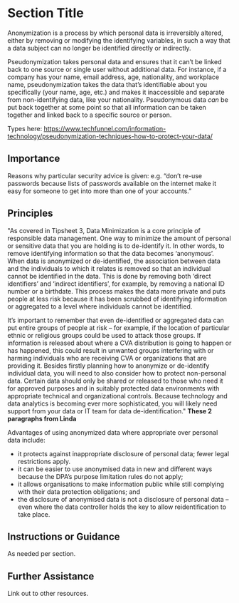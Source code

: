 # Section Title
Anonymization is a process by which personal data is irreversibly altered, either by removing or modifying the identifying variables, in such a way that a data subject can no longer be identified directly or indirectly.

Pseudonymization takes personal data and ensures that it can’t be linked back to one source or single user without additional data. For instance, if a company has your name, email address, age, nationality, and workplace name, pseudonymization takes the data that’s identifiable about you specifically (your name, age, etc.) and makes it inaccessible and separate from non-identifying data, like your nationality. Pseudonymous data *can* be put back together at some point so that all information can be taken together and linked back to a specific source or person.

Types here: https://www.techfunnel.com/information-technology/pseudonymization-techniques-how-to-protect-your-data/

## Importance
Reasons why particular security advice is given: e.g. “don’t re-use passwords because lists of passwords available on the internet make it easy for someone to get into more than one of your accounts.”

## Principles
"As covered in Tipsheet 3, Data Minimization is a core principle of responsible data management. One way to minimize the amount of personal or sensitive data that you are holding is to de-identify it. In other words, to remove identifying information so that the data becomes ‘anonymous’. When data is anonymized or de-identified, the association between data and the individuals to which it relates is removed so that an individual cannot be identified in the data. This is done by removing both ‘direct identifiers’ and ‘indirect identifiers’, for example, by removing a national ID number or a birthdate. This process makes the data more private and puts people at less risk because it has been scrubbed of identifying information or aggregated to a level where individuals cannot be identified.

It’s important to remember that even de-identified or aggregated data can put entire groups of people at risk – for example, if the location of particular ethnic or religious groups could be used to attack those groups. If information is released about where a CVA distribution is going to happen or has happened, this could result in unwanted groups interfering with or harming individuals who are receiving CVA or organizations that are providing it. Besides firstly planning how to anonymize or de-identify individual data, you will need to also consider how to protect non-personal data. Certain data should only be shared or released to those who need it for approved purposes and in suitably protected data environments with appropriate technical and organizational controls. Because technology and data analytics is becoming ever more sophisticated, you will likely need support from your data or IT team for data de-identification." **These 2 paragraphs from Linda**

Advantages of using anonymized data where appropriate over personal
data include:
- it protects against inappropriate disclosure of personal data;
fewer legal restrictions apply.
- it can be easier to use anonymised data in new and different
ways because the DPA’s purpose limitation rules do not apply;
- it allows organisations to make information public while still
complying with their data protection obligations; and
- the disclosure of anonymised data is not a disclosure of personal data – even where the data controller holds the key to allow reidentification to take place.

## Instructions or Guidance
As needed per section.

## Further Assistance
Link out to other resources.
